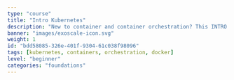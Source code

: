 ```yaml
---
type: "course"
title: "Intro Kubernetes"
description: "New to container and container orchestration? This INTRO Kubernetes - Course covers the foundational topics for a non-technical audience and conveys the benefits of containers and container orchestration for modern IT scenarios. It will help you learn the basics of terminology associated, understand the essential components' functions, and understand why these new technologies are so important."
banner: "images/exoscale-icon.svg"
weight: 1
id: "bdd58085-326e-401f-9304-61c038f98096"
tags: [kubernetes, containers, orchestration, docker]
level: "beginner"
categories: "foundations"
---
```

